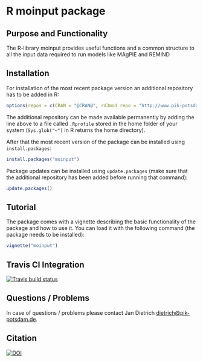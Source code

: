 # R moinput package

## Purpose and Functionality

The R-library moinput provides useful functions and a common structure to all the input data required to run models like MAgPIE and REMIND


## Installation

For installation of the most recent package version an additional repository has to be added in R:

```r
options(repos = c(CRAN = "@CRAN@", rd3mod_repo = "http://www.pik-potsdam.de/rd3mod/R/"))
```
The additional repository can be made available permanently by adding the line above to a file called `.Rprofile` stored in the home folder of your system (`Sys.glob("~")` in R returns the home directory).

After that the most recent version of the package can be installed using `install.packages`:

```r 
install.packages("moinput")
```

Package updates can be installed using `update.packages` (make sure that the additional repository has been added before running that command):

```r 
update.packages()
```

## Tutorial

The package comes with a vignette describing the basic functionality of the package and how to use it. You can load it with the following command (the package needs to be installed):

```r 
vignette("moinput")
```

## Travis CI Integration

[![Travis build status](https://travis-ci.com/pik-piam/moinput.svg?branch=master)](https://travis-ci.com/pik-piam/moinput)


## Questions / Problems

In case of questions / problems please contact Jan Dietrich <dietrich@pik-potsdam.de>.

## Citation

[![DOI](https://zenodo.org/badge/DOI/10.5281/zenodo.3699594.svg)](https://doi.org/10.5281/zenodo.3699594)

